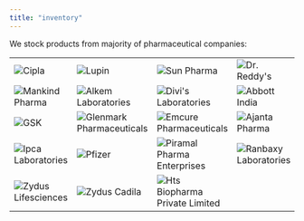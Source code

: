 ```yaml
---
title: "inventory"
---
```

We stock products from majority of pharmaceutical companies:

|                                            |                                            |                                            |                                            |                                            |
|--------------------------------------------|--------------------------------------------|--------------------------------------------|--------------------------------------------|--------------------------------------------|
| ![Cipla](/media/cipla_logo.png#logo)       | ![Lupin](/media/lupin_logo.png#logo)       | ![Sun Pharma](/media/sun_logo.png#logo)    | ![Dr. Reddy's](/media/reddy_logo.png#logo) | ![Aurobindo Pharma](/media/aurobindo_logo.png#logo) |
| ![Mankind Pharma](/media/mankind_logo.png#logo) | ![Alkem Laboratories](/media/alkem_logo.png#logo) | ![Divi's Laboratories](/media/divi_logo.png#logo) | ![Abbott India](/media/abott_logo.svg#logo) | ![Biocon](/media/biocon_logo.png#logo)     |
| ![GSK](/media/gsk_logo.png#logo)          | ![Glenmark Pharmaceuticals](/media/glenmark_logo.png#logo) | ![Emcure Pharmaceuticals](/media/emcure_logo.png#logo) | ![Ajanta Pharma](/media/ajanta_logo.png#logo) | ![Alembic Pharmaceuticals](/media/alembic_logo.png#logo) |
| ![Ipca Laboratories](/media/ipca_loco.png#logo) | ![Pfizer](/media/pfizer_logo.png#logo)     | ![Piramal Pharma Enterprises](/media/piramal_logo.svg#logo) | ![Ranbaxy Laboratories](/media/ranbaxy_logo.png#logo) | ![Axis Clinical Limited](/media/axis_logo.png#logo) |
| ![Zydus Lifesciences](/media/zydus_logo.png#logo) | ![Zydus Cadila](/media/zydus_cadila_logo.png#logo) | ![Hts Biopharma Private Limited](/media/hts_logo.png#logo) |                                            |                                            |
